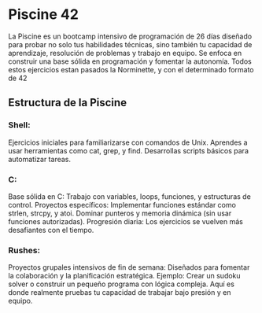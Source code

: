 # Piscine 42
La Piscine es un bootcamp intensivo de programación de 26 días diseñado para probar no solo tus habilidades técnicas, sino también tu capacidad de aprendizaje, resolución de problemas y trabajo en equipo. Se enfoca en construir una base sólida en programación y fomentar la autonomía. Todos estos ejercicios estan pasados la Norminette, y con el determinado formato de 42

## Estructura de la Piscine
### Shell:

Ejercicios iniciales para familiarizarse con comandos de Unix.
Aprendes a usar herramientas como cat, grep, y find.
Desarrollas scripts básicos para automatizar tareas.
### C:

Base sólida en C:
Trabajo con variables, loops, funciones, y estructuras de control.
Proyectos específicos:
Implementar funciones estándar como strlen, strcpy, y atoi.
Dominar punteros y memoria dinámica (sin usar funciones autorizadas).
Progresión diaria: Los ejercicios se vuelven más desafiantes con el tiempo.
### Rushes:

Proyectos grupales intensivos de fin de semana:
Diseñados para fomentar la colaboración y la planificación estratégica.
Ejemplo: Crear un sudoku solver o construir un pequeño programa con lógica compleja.
Aquí es donde realmente pruebas tu capacidad de trabajar bajo presión y en equipo.
